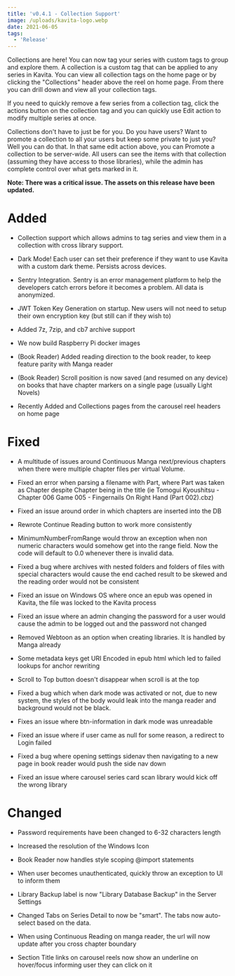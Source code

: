 ```yaml
---
title: 'v0.4.1 - Collection Support'
image: /uploads/kavita-logo.webp
date: 2021-06-05
tags:
  - 'Release'
---
```


Collections are here! You can now tag your series with custom tags to group and explore them. A collection is a custom tag that can be applied to any series in Kavita. You can view all collection tags on the home page or by clicking the "Collections" header above the reel on home page. From there you can drill down and view all your collection tags.



If you need to quickly remove a few series from a collection tag, click the actions button on the collection tag and you can quickly use Edit action to modify multiple series at once. 



Collections don't have to just be for you. Do you have users? Want to promote a collection to all your users but keep some private to just you? Well you can do that. In that same edit action above, you can Promote a collection to be server-wide. All users can see the items with that collection (assuming they have access to those libraries), while the admin has complete control over what gets marked in it. 



**Note: There was a critical issue. The assets on this release have been updated.**



# Added

- Collection support which allows admins to tag series and view them in a collection with cross library support. 

- Dark Mode! Each user can set their preference if they want to use Kavita with a custom dark theme. Persists across devices.

- Sentry Integration. Sentry is an error management platform to help the developers catch errors before it becomes a problem. All data is anonymized. 

- JWT Token Key Generation on startup. New users will not need to setup their own encryption key (but still can if they wish to)

- Added 7z, 7zip, and cb7 archive support

- We now build Raspberry Pi docker images

- (Book Reader) Added reading direction to the book reader, to keep feature parity with Manga reader

- (Book Reader) Scroll position is now saved (and resumed on any device) on books that have chapter markers on a single page (usually Light Novels)

- Recently Added and Collections pages from the carousel reel headers on home page





# Fixed

- A multitude of issues around Continuous Manga next/previous chapters when there were multiple chapter files per virtual Volume. 

- Fixed an error when parsing a filename with Part, where Part was taken as Chapter despite Chapter being in the title (ie Tomogui Kyoushitsu - Chapter 006 Game 005 - Fingernails On Right Hand (Part 002).cbz)

- Fixed an issue around order in which chapters are inserted into the DB

- Rewrote Continue Reading button to work more consistently 

- MinimumNumberFromRange would throw an exception when non numeric characters would somehow get into the range field. Now the code will default to 0.0 whenever there is invalid data.

- Fixed a bug where archives with nested folders and folders of files with special characters would cause the end cached result to be skewed and the reading order would not be consistent

- Fixed an issue on Windows OS where once an epub was opened in Kavita, the file was locked to the Kavita process

- Fixed an issue where an admin changing the password for a user would cause the admin to be logged out and the password not changed

- Removed Webtoon as an option when creating libraries. It is handled by Manga already

- Some metadata keys get URI Encoded in epub html which led to failed lookups for anchor rewriting

- Scroll to Top button doesn't disappear when scroll is at the top

- Fixed a bug which when dark mode was activated or not, due to new system, the styles of the body would leak into the manga reader and background would not be black.

- Fixes an issue where btn-information in dark mode was unreadable

- Fixed an issue where if user came as null for some reason, a redirect to Login failed

- Fixed a bug where opening settings sidenav then navigating to a new page in book reader would push the side nav down

- Fixed an issue where carousel series card scan library would kick off the wrong library



# Changed

- Password requirements have been changed to 6-32 characters length

- Increased the resolution of the Windows Icon

- Book Reader now handles style scoping @import statements

- When user becomes unauthenticated, quickly throw an exception to UI to inform them

- Library Backup label is now "Library Database Backup" in the Server Settings

- Changed Tabs on Series Detail to now be "smart". The tabs now auto-select based on the data.

- When using Continuous Reading on manga reader, the url will now update after you cross chapter boundary

- Section Title links on carousel reels now show an underline on hover/focus informing user they can click on it